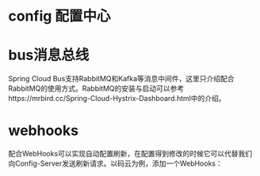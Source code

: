 # config 配置中心

# bus消息总线
Spring Cloud Bus支持RabbitMQ和Kafka等消息中间件，这里只介绍配合RabbitMQ的使用方式。RabbitMQ的安装与启动可以参考https://mrbird.cc/Spring-Cloud-Hystrix-Dashboard.html中的介绍。

# webhooks
配合WebHooks可以实现自动配置刷新，在配置得到修改的时候它可以代替我们向Config-Server发送刷新请求。以码云为例，添加一个WebHooks：

